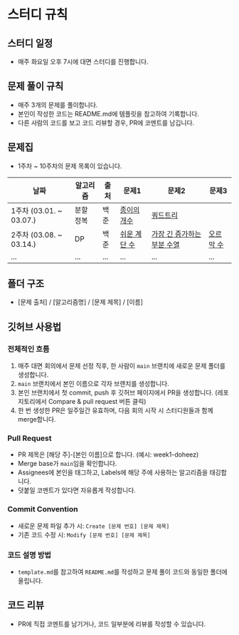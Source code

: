 # 스터디 규칙

## 스터디 일정
- 매주 화요일 오후 7시에 대면 스터디를 진행합니다.

## 문제 풀이 규칙
- 매주 3개의 문제를 풀이합니다.
- 본인이 작성한 코드는 README.md에 템플릿을 참고하여 기록합니다.
- 다른 사람의 코드를 보고 코드 리뷰할 경우, PR에 코멘트를 남깁니다.

## 문제집
- 1주차 ~ 10주차의 문제 목록이 있습니다.

| 날짜         | 알고리즘       | 출처 | 문제1                  | 문제2                             | 문제3                   |
|--------------|----------------|------|-----------------------|-----------------------------------|------------------------|
| 1주차 (03.01. ~ 03.07.) | 분할 정복 | 백준 | [종이의 개수](URL) | [쿼드트리](URL)                   |                        |
| 2주차 (03.08. ~ 03.14.) | DP           | 백준 | [쉬운 계단 수](URL) | [가장 긴 증가하는 부분 수열](URL) | [오르막 수](URL)        |
| ...          | ...            | ...  | ...                   | ...                               | ...                    |

## 폴더 구조
- [문제 출처] / [알고리즘명] / [문제 제목] / [이름]

## 깃허브 사용법

### 전체적인 흐름
1. 매주 대면 회의에서 문제 선정 직후, 한 사람이 `main` 브랜치에 새로운 문제 폴더를 생성합니다.
2. `main` 브랜치에서 본인 이름으로 각자 브랜치를 생성합니다.
3. 본인 브랜치에서 첫 commit, push 후 깃허브 페이지에서 PR을 생성합니다. (레포지토리에서 Compare & pull request 버튼 클릭)
4. 한 번 생성한 PR은 일주일간 유효하며, 다음 회의 시작 시 스터디원들과 함께 merge합니다.

### Pull Request
- PR 제목은 [해당 주]-[본인 이름]으로 합니다. (예시: week1-doheez)
- Merge base가 `main`임을 확인합니다.
- Assignees에 본인을 태그하고, Labels에 해당 주에 사용하는 알고리즘을 태깅합니다.
- 덧붙일 코멘트가 있다면 자유롭게 작성합니다.

### Commit Convention
- 새로운 문제 파일 추가 시: `Create [문제 번호] [문제 제목]`
- 기존 코드 수정 시: `Modify [문제 번호] [문제 제목]`

### 코드 설명 방법
- `template.md`를 참고하여 `README.md`를 작성하고 문제 풀이 코드와 동일한 폴더에 올립니다.

## 코드 리뷰
- PR에 직접 코멘트를 남기거나, 코드 일부분에 리뷰를 작성할 수 있습니다.
